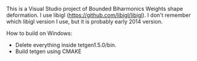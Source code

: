 This is a Visual Studio project of Bounded Biharmonics Weights shape deformation.
I use libigl (https://github.com/libigl/libigl). I don't remember which libigl version I use, but it is probably early 2014 version. 

How to build on Windows:
* Delete everything inside tetgen1.5.0/bin.
* Build tetgen using CMAKE
